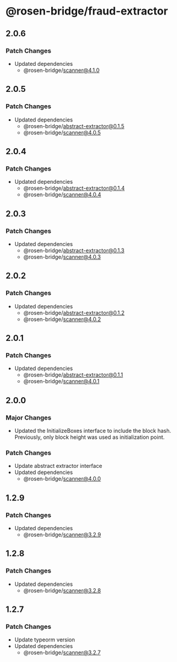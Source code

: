 # @rosen-bridge/fraud-extractor

## 2.0.6

### Patch Changes

- Updated dependencies
  - @rosen-bridge/scanner@4.1.0

## 2.0.5

### Patch Changes

- Updated dependencies
  - @rosen-bridge/abstract-extractor@0.1.5
  - @rosen-bridge/scanner@4.0.5

## 2.0.4

### Patch Changes

- Updated dependencies
  - @rosen-bridge/abstract-extractor@0.1.4
  - @rosen-bridge/scanner@4.0.4

## 2.0.3

### Patch Changes

- Updated dependencies
  - @rosen-bridge/abstract-extractor@0.1.3
  - @rosen-bridge/scanner@4.0.3

## 2.0.2

### Patch Changes

- Updated dependencies
  - @rosen-bridge/abstract-extractor@0.1.2
  - @rosen-bridge/scanner@4.0.2

## 2.0.1

### Patch Changes

- Updated dependencies
  - @rosen-bridge/abstract-extractor@0.1.1
  - @rosen-bridge/scanner@4.0.1

## 2.0.0

### Major Changes

- Updated the InitializeBoxes interface to include the block hash. Previously, only block height was used as initialization point.

### Patch Changes

- Update abstract extractor interface
- Updated dependencies
  - @rosen-bridge/scanner@4.0.0

## 1.2.9

### Patch Changes

- Updated dependencies
  - @rosen-bridge/scanner@3.2.9

## 1.2.8

### Patch Changes

- Updated dependencies
  - @rosen-bridge/scanner@3.2.8

## 1.2.7

### Patch Changes

- Update typeorm version
- Updated dependencies
  - @rosen-bridge/scanner@3.2.7

